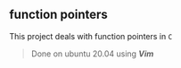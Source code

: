 ## function pointers

This project deals with function pointers in `C`

> Done on ubuntu 20.04 using ***Vim***
